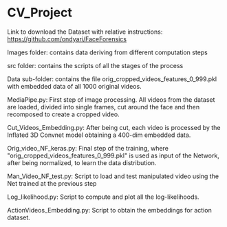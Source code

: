 # CV_Project


Link to download the Dataset with relative instructions: https://github.com/ondyari/FaceForensics

Images folder: contains data deriving from different computation steps

src folder: contains the scripts of all the stages of the process

Data sub-folder: contains the file orig_cropped_videos_features_0_999.pkl with embedded data of all 1000 original videos.

MediaPipe.py: First step of image processing. All videos from the dataset are loaded, divided into single frames, cut around the face and then recomposed to create a cropped video. 

Cut_Videos_Embedding.py: After being cut, each video is processed by the Inflated 3D Convnet model obtaining a 400-dim embedded data.

Orig_video_NF_keras.py: Final step of the training, where "orig_cropped_videos_features_0_999.pkl" is used as input of the Network, after being normalized, to learn the data distribution.  

Man_Video_NF_test.py: Script to load and test manipulated video using the Net trained at the previous step

Log_likelihood.py: Script to compute and plot all the log-likelihoods. 

ActionVideos_Embedding.py: Script to obtain the embeddings for action dataset.
